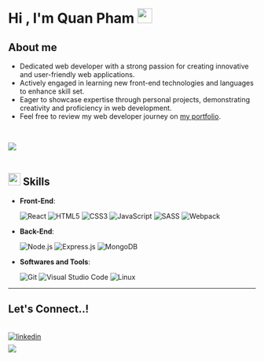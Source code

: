 # Hi , I'm Quan Pham <img src="https://media.giphy.com/media/hvRJCLFzcasrR4ia7z/giphy.gif" width="30">

## About me

- Dedicated web developer with a strong passion for creating innovative and user-friendly web applications.
- Actively engaged in learning new front-end technologies and languages to enhance skill set.
- Eager to showcase expertise through personal projects, demonstrating creativity and proficiency in web development.
- Feel free to review my web developer journey on [my portfolio](https://github.com/Quan-p/quan-p/blob/main/Quan_Pham%20-%20Resume.pdf).

<br>

<img src="https://user-images.githubusercontent.com/73097560/115834477-dbab4500-a447-11eb-908a-139a6edaec5c.gif"><br><br>

## <img src="https://media2.giphy.com/media/QssGEmpkyEOhBCb7e1/giphy.gif?cid=ecf05e47a0n3gi1bfqntqmob8g9aid1oyj2wr3ds3mg700bl&rid=giphy.gif" width ="25"><b> Skills</b>

<p align="center">

- **Front-End**:
	
   	![React](https://img.shields.io/badge/React-333333.svg?style=for-the-badge&logo=React&logoColor=white)
   	![HTML5](https://img.shields.io/badge/HTML5-333333.svg?style=for-the-badge&logo=html5&logoColor=white)
   	![CSS3](https://img.shields.io/badge/CSS-333333.svg?style=for-the-badge&logo=css3&logoColor=white)
   	![JavaScript](https://img.shields.io/badge/JavaScript-333333.svg?style=for-the-badge&logo=javascript&logoColor=white)
	![SASS](https://img.shields.io/badge/SASS%20-333333.svg?style=for-the-badge&logo=Sass&logoColor=white)
	![Webpack](https://img.shields.io/badge/webpack%20-333333.svg?style=for-the-badge&logo=Sass&logoColor=white)
    
- **Back-End**:
	
	![Node.js](https://img.shields.io/badge/node.js-333333.svg?style=for-the-badge&logo=node.js&logoColor=white)
   	![Express.js](https://img.shields.io/badge/express.js-333333.svg?style=for-the-badge&logo=express&logoColor=white)
   	![MongoDB](https://img.shields.io/badge/mongodb-333333.svg?style=for-the-badge&logo=mongodb&logoColor=white)
   

- **Softwares and Tools**:

	![Git](https://img.shields.io/badge/git-%23F05033.svg?style=for-the-badge&logo=git&logoColor=white)
	![Visual Studio Code](https://img.shields.io/badge/Visual%20Studio%20Code-0078d7.svg?style=for-the-badge&logo=visual-studio-code&logoColor=white)
	![Linux](https://img.shields.io/badge/Linux-FCC624?style=for-the-badge&logo=linux&logoColor=black) 


</p>

-----

## <b> Let's Connect..!</b>
<br>
<div align='left'>

<a href="[https://www.linkedin.com/in/quan-phamm/](https://www.linkedin.com/in/quan-phamm/)" target="_blank">
	<img src="https://img.shields.io/badge/linkedin:  Quan-%2300acee.svg?color=405DE6&style=for-the-badge&logo=linkedin&logoColor=white" alt=linkedin style="margin-bottom: 8px;"/>
</a>

<br>

<a href="mailto:m.phamquan@gmail.com" target="_blank">
<img src="https://img.shields.io/badge/gmail:  Quan-%23EA4335.svg?style=for-the-badge&logo=gmail&logoColor=white" t=mail style="margin-bottom: 8px;" />
</a>

</div>
